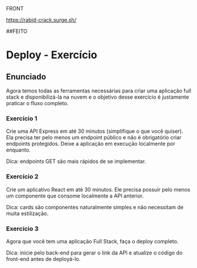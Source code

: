 

FRONT

https://rabid-crack.surge.sh/

##FEITO


# Deploy - Exercício

## Enunciado

Agora temos todas as ferramentas necessárias para criar uma aplicação full stack e disponibilizá-la na nuvem e o objetivo desse exercício é justamente praticar o fluxo completo.

### Exercício 1

Crie uma API Express em até 30 minutos (simplifique o que você quiser). Ela precisa ter pelo menos um endpoint público e não é obrigatório criar endpoints protegidos. Deixe a aplicação em execução localmente por enquanto. <br>

Dica: endpoints GET são mais rápidos de se implementar.

### Exercício 2

Crie um aplicativo React em até 30 minutos. Ele precisa possuir pelo menos um componente que consome localmente a API anterior.
<br>

Dica: cards são componentes naturalmente simples e não necessitam de muita estilização.

### Exercício 3

Agora que você tem uma aplicação Full Stack, faça o deploy completo.<br>

Dica: inicie pelo back-end para gerar o link da API e atualize o código do front-end antes de deployá-lo.
